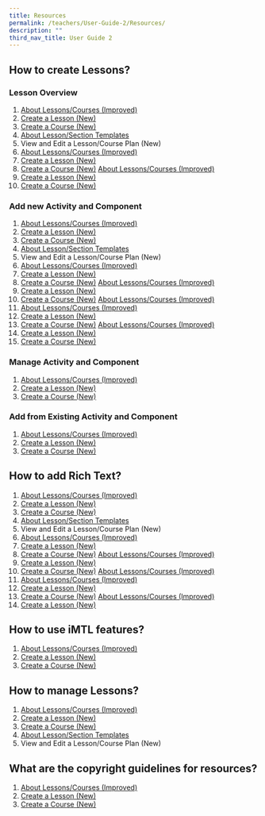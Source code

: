 ```yaml
---
title: Resources
permalink: /teachers/User-Guide-2/Resources/
description: ""
third_nav_title: User Guide 2
---
```


## How to create Lessons?

### Lesson Overview

1. <a href="/user-guide/Teachers-UG/aboutlessons/" target="_blank">About Lessons/Courses (Improved)</a>
2. <a href="/user-guide/Teachers-UG/createlesson/" target="_blank">Create a Lesson (New)</a>
3. <a href="/user-guide/Teachers-UG/createcourse/" target="_blank">Create a Course (New)</a>
4. <a href="/user-guide/Teachers-UG/LessonTemplates/" target="_blank">About Lesson/Section Templates</a>
5. View and Edit a Lesson/Course Plan (New)
6. <a href="/user-guide/Teachers-UG/aboutlessons/" target="_blank">About Lessons/Courses (Improved)</a>
7. <a href="/user-guide/Teachers-UG/createlesson/" target="_blank">Create a Lesson (New)</a>
8. <a href="/user-guide/Teachers-UG/createcourse/" target="_blank">Create a Course (New)</a>
<a href="/user-guide/Teachers-UG/aboutlessons/" target="_blank">About Lessons/Courses (Improved)</a>
9. <a href="/user-guide/Teachers-UG/createlesson/" target="_blank">Create a Lesson (New)</a>
10. <a href="/user-guide/Teachers-UG/createcourse/" target="_blank">Create a Course (New)</a>

### Add new Activity and Component
1. <a href="/user-guide/Teachers-UG/aboutlessons/" target="_blank">About Lessons/Courses (Improved)</a>
2. <a href="/user-guide/Teachers-UG/createlesson/" target="_blank">Create a Lesson (New)</a>
3. <a href="/user-guide/Teachers-UG/createcourse/" target="_blank">Create a Course (New)</a>
4. <a href="/user-guide/Teachers-UG/LessonTemplates/" target="_blank">About Lesson/Section Templates</a>
5. View and Edit a Lesson/Course Plan (New)
6. <a href="/user-guide/Teachers-UG/aboutlessons/" target="_blank">About Lessons/Courses (Improved)</a>
7. <a href="/user-guide/Teachers-UG/createlesson/" target="_blank">Create a Lesson (New)</a>
8. <a href="/user-guide/Teachers-UG/createcourse/" target="_blank">Create a Course (New)</a>
<a href="/user-guide/Teachers-UG/aboutlessons/" target="_blank">About Lessons/Courses (Improved)</a>
9. <a href="/user-guide/Teachers-UG/createlesson/" target="_blank">Create a Lesson (New)</a>
10. <a href="/user-guide/Teachers-UG/createcourse/" target="_blank">Create a Course (New)</a>
<a href="/user-guide/Teachers-UG/aboutlessons/" target="_blank">About Lessons/Courses (Improved)</a>
6. <a href="/user-guide/Teachers-UG/aboutlessons/" target="_blank">About Lessons/Courses (Improved)</a>
7. <a href="/user-guide/Teachers-UG/createlesson/" target="_blank">Create a Lesson (New)</a>
8. <a href="/user-guide/Teachers-UG/createcourse/" target="_blank">Create a Course (New)</a>
<a href="/user-guide/Teachers-UG/aboutlessons/" target="_blank">About Lessons/Courses (Improved)</a>
9. <a href="/user-guide/Teachers-UG/createlesson/" target="_blank">Create a Lesson (New)</a>
10. <a href="/user-guide/Teachers-UG/createcourse/" target="_blank">Create a Course (New)</a>

### Manage Activity and Component
1. <a href="/user-guide/Teachers-UG/aboutlessons/" target="_blank">About Lessons/Courses (Improved)</a>
2. <a href="/user-guide/Teachers-UG/createlesson/" target="_blank">Create a Lesson (New)</a>
3. <a href="/user-guide/Teachers-UG/createcourse/" target="_blank">Create a Course (New)</a>


### Add from Existing Activity and Component

1. <a href="/user-guide/Teachers-UG/aboutlessons/" target="_blank">About Lessons/Courses (Improved)</a>
2. <a href="/user-guide/Teachers-UG/createlesson/" target="_blank">Create a Lesson (New)</a>
3. <a href="/user-guide/Teachers-UG/createcourse/" target="_blank">Create a Course (New)</a>

## How to add Rich Text?
1. <a href="/user-guide/Teachers-UG/aboutlessons/" target="_blank">About Lessons/Courses (Improved)</a>
2. <a href="/user-guide/Teachers-UG/createlesson/" target="_blank">Create a Lesson (New)</a>
3. <a href="/user-guide/Teachers-UG/createcourse/" target="_blank">Create a Course (New)</a>
4. <a href="/user-guide/Teachers-UG/LessonTemplates/" target="_blank">About Lesson/Section Templates</a>
5. View and Edit a Lesson/Course Plan (New)
6. <a href="/user-guide/Teachers-UG/aboutlessons/" target="_blank">About Lessons/Courses (Improved)</a>
7. <a href="/user-guide/Teachers-UG/createlesson/" target="_blank">Create a Lesson (New)</a>
8. <a href="/user-guide/Teachers-UG/createcourse/" target="_blank">Create a Course (New)</a>
<a href="/user-guide/Teachers-UG/aboutlessons/" target="_blank">About Lessons/Courses (Improved)</a>
9. <a href="/user-guide/Teachers-UG/createlesson/" target="_blank">Create a Lesson (New)</a>
10. <a href="/user-guide/Teachers-UG/createcourse/" target="_blank">Create a Course (New)</a>
<a href="/user-guide/Teachers-UG/aboutlessons/" target="_blank">About Lessons/Courses (Improved)</a>
6. <a href="/user-guide/Teachers-UG/aboutlessons/" target="_blank">About Lessons/Courses (Improved)</a>
7. <a href="/user-guide/Teachers-UG/createlesson/" target="_blank">Create a Lesson (New)</a>
8. <a href="/user-guide/Teachers-UG/createcourse/" target="_blank">Create a Course (New)</a>
<a href="/user-guide/Teachers-UG/aboutlessons/" target="_blank">About Lessons/Courses (Improved)</a>
9. <a href="/user-guide/Teachers-UG/createlesson/" target="_blank">Create a Lesson (New)</a>


## How to use iMTL features?
1. <a href="/user-guide/Teachers-UG/aboutlessons/" target="_blank">About Lessons/Courses (Improved)</a>
2. <a href="/user-guide/Teachers-UG/createlesson/" target="_blank">Create a Lesson (New)</a>
3. <a href="/user-guide/Teachers-UG/createcourse/" target="_blank">Create a Course (New)</a>


## How to manage Lessons?
1. <a href="/user-guide/Teachers-UG/aboutlessons/" target="_blank">About Lessons/Courses (Improved)</a>
2. <a href="/user-guide/Teachers-UG/createlesson/" target="_blank">Create a Lesson (New)</a>
3. <a href="/user-guide/Teachers-UG/createcourse/" target="_blank">Create a Course (New)</a>
4. <a href="/user-guide/Teachers-UG/LessonTemplates/" target="_blank">About Lesson/Section Templates</a>
5. View and Edit a Lesson/Course Plan (New)

## What are the copyright guidelines for resources?
1. <a href="/user-guide/Teachers-UG/aboutlessons/" target="_blank">About Lessons/Courses (Improved)</a>
2. <a href="/user-guide/Teachers-UG/createlesson/" target="_blank">Create a Lesson (New)</a>
3. <a href="/user-guide/Teachers-UG/createcourse/" target="_blank">Create a Course (New)</a>